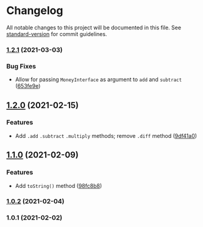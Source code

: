 # Changelog

All notable changes to this project will be documented in this file. See [standard-version](https://github.com/conventional-changelog/standard-version) for commit guidelines.

### [1.2.1](https://github.com/ailohq/money/compare/v1.2.0...v1.2.1) (2021-03-03)


### Bug Fixes

* Allow for passing `MoneyInterface` as argument to `add` and `subtract` ([653fe9e](https://github.com/ailohq/money/commit/653fe9e23edef02d708ce66ea9ca5927ad2d4c1c))

## [1.2.0](https://github.com/ailohq/money/compare/v1.1.0...v1.2.0) (2021-02-15)


### Features

* Add `.add` `.subtract` `.multiply` methods; remove `.diff` method ([9df41a0](https://github.com/ailohq/money/commit/9df41a0a522ce90121b863ebb9025ae98749971d))

## [1.1.0](https://github.com/ailohq/money/compare/v1.0.2...v1.1.0) (2021-02-09)


### Features

* Add `toString()` method ([98fc8b8](https://github.com/ailohq/money/commit/98fc8b8ce83a046c10b50882342cc3b524b080a1))

### [1.0.2](https://github.com/ailohq/money/compare/v1.0.1...v1.0.2) (2021-02-04)

### 1.0.1 (2021-02-02)
